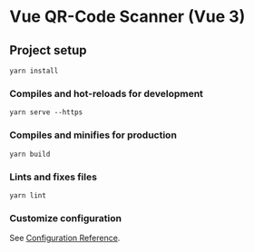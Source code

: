# Vue QR-Code Scanner (Vue 3)

## Project setup
```
yarn install
```

### Compiles and hot-reloads for development
```
yarn serve --https
```

### Compiles and minifies for production
```
yarn build
```

### Lints and fixes files
```
yarn lint
```

### Customize configuration
See [Configuration Reference](https://cli.vuejs.org/config/).
